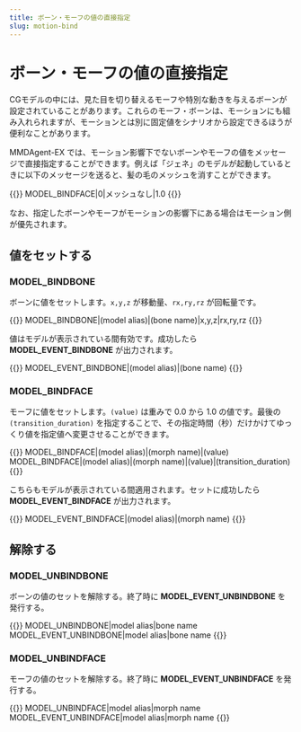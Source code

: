 ```yaml
---
title: ボーン・モーフの値の直接指定
slug: motion-bind
---
```

# ボーン・モーフの値の直接指定

CGモデルの中には、見た目を切り替えるモーフや特別な動きを与えるボーンが設定されていることがあります。これらのモーフ・ボーンは、モーションにも組み入れられますが、モーションとは別に固定値をシナリオから設定できるほうが便利なことがあります。

MMDAgent-EX では、モーション影響下でないボーンやモーフの値をメッセージで直接指定することができます。例えば「ジェネ」のモデルが起動しているときに以下のメッセージを送ると、髪の毛のメッシュを消すことができます。

{{<message>}}
MODEL_BINDFACE|0|メッシュなし|1.0
{{</message>}}

なお、指定したボーンやモーフがモーションの影響下にある場合はモーション側が優先されます。

## 値をセットする

### MODEL_BINDBONE

ボーンに値をセットします。`x,y,z` が移動量、`rx,ry,rz` が回転量です。

{{<message>}}
MODEL_BINDBONE|(model alias)|(bone name)|x,y,z|rx,ry,rz
{{</message>}}

値はモデルが表示されている間有効です。成功したら  **MODEL_EVENT_BINDBONE** が出力されます。

{{<message>}}
MODEL_EVENT_BINDBONE|(model alias)|(bone name)
{{</message>}}

### MODEL_BINDFACE

モーフに値をセットします。`(value)` は重みで 0.0 から 1.0 の値です。最後の `(transition_duration)` を指定することで、その指定時間（秒）だけかけてゆっくり値を指定値へ変更させることができます。

{{<message>}}
MODEL_BINDFACE|(model alias)|(morph name)|(value)
MODEL_BINDFACE|(model alias)|(morph name)|(value)|(transition_duration)
{{</message>}}

こちらもモデルが表示されている間適用されます。セットに成功したら  **MODEL_EVENT_BINDFACE** が出力されます。

{{<message>}}
MODEL_EVENT_BINDFACE|(model alias)|(morph name)
{{</message>}}

## 解除する

### MODEL_UNBINDBONE

ボーンの値のセットを解除する。終了時に **MODEL_EVENT_UNBINDBONE** を発行する。

{{<message>}}
MODEL_UNBINDBONE|model alias|bone name
MODEL_EVENT_UNBINDBONE|model alias|bone name
{{</message>}}

### MODEL_UNBINDFACE

モーフの値のセットを解除する。終了時に **MODEL_EVENT_UNBINDFACE** を発行する。

{{<message>}}
MODEL_UNBINDFACE|model alias|morph name
MODEL_EVENT_UNBINDFACE|model alias|morph name
{{</message>}}
